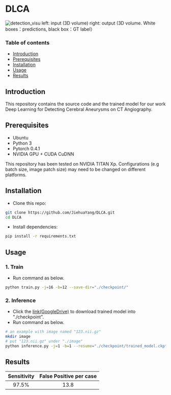 # DLCA
![detection_visu](visu.gif)
left: input (3D volume)
right: output (3D volume. White boxes：predictions, black box：GT label）

### Table of contents

  - [Introduction](#introduction)
  - [Prerequisites](#prerequisites)
  - [Installation](#installation)
  - [Usage](#usage)
  - [Results](#results)


## Introduction

This repository contains the source code and the trained model for our work Deep Learning for Detecting Cerebral Aneurysms on CT Angiography.

## Prerequisites
- Ubuntu
- Python 3
- Pytorch 0.4.1
- NVIDIA GPU + CUDA CuDNN

This repository has been tested on NVIDIA TITAN Xp. Configurations (e.g batch size, image patch size) may need to be changed on different platforms.

## Installation
* Clone this repo:
```bash
git clone https://github.com/JiehuaYang/DLCA.git
cd DLCA
```
* Install dependencies:
```bash
pip install -r requirements.txt
```

## Usage
### 1. Train 
* Run command as below.
```bash
python train.py -j=16 -b=12 --save-dir="./checkpoint/"
```
### 2. Inference 
* Click the [link(GoogleDrive)](https://drive.google.com/drive/folders/138_EpuZaMB0sS_dVmO0ux6_07sFfwRKZ?usp=sharing) to download trained model into "./checkpoint".
* Run command as below.
```bash
# an example with image named "123.nii.gz"
mkdir image
# put "123.nii.gz" under "./image"
python inference.py -j=1 -b=1 --resume="./checkpoint/trained_model.ckpt" --data-dir="./image/" --test_name="123" --save-dir="./prediction/"
```


## Results

| Sensitivity | False Positive per case |
|:-------------:|:-------------:|
| 97.5% | 13.8| 

